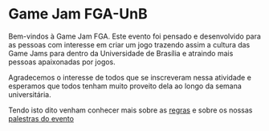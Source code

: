 # Game Jam FGA-UnB

Bem-vindos à Game Jam FGA. Este evento foi pensado e desenvolvido para as pessoas com interesse em criar um jogo trazendo assim a cultura das Game Jams para dentro da Universidade de Brasília e atraindo mais pessoas apaixonadas por jogos.

Agradecemos o interesse de todos que se inscreveram nessa atividade e esperamos que todos tenham muito proveito dela ao longo da semana universitária.

Tendo isto dito venham conhecer mais sobre as [regras](./_regras.md) e sobre os nossas [palestras do evento](./_palestras.md)
